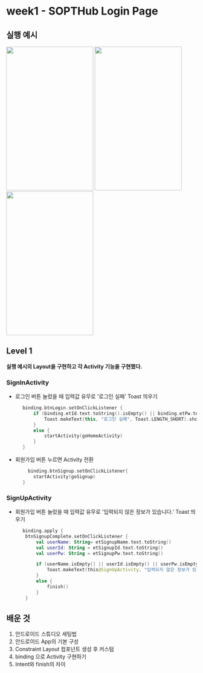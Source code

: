 # week1 - SOPTHub Login Page

## **실행 예시**

<img src= "https://user-images.githubusercontent.com/69508245/136687390-fd826f0d-4b19-4582-bf0a-343ad0c67858.png" width = "230" height="380"/>  <img src= "https://user-images.githubusercontent.com/69508245/136687398-96449f34-2bde-4cc7-86fa-b60dc4679bf9.png" width = "230" height="380"/>  <img src= "https://user-images.githubusercontent.com/69508245/136687419-50c243cd-0943-4ec5-953d-d63365a366ba.png" width = "230" height="380"/> 

## **Level 1**

  **실행 예시의 Layout을 구현하고 각 Activity 기능을 구현했다.** 
  
  ### SignInActivity 
  
  - 로그인 버튼 눌렀을 때 입력값 유무로 '로그인 실패' Toast 띄우기
  ```kotlin
        binding.btnLogin.setOnClickListener {
            if (binding.etId.text.toString().isEmpty() || binding.etPw.text.toString().isEmpty()){
                Toast.makeText(this, "로그인 실패", Toast.LENGTH_SHORT).show()
            }
            else {
                startActivity(goHomeActivity)
            }
        }  
  ```
  
  - 회원가입 버튼 누르면 Activity 전환
  ```kotlin
          binding.btnSignup.setOnClickListener{
            startActivity(goSignup)
        }
   ```
   ### SignUpActivity 
   
   - 회원가입 버튼 눌렀을 때 입력값 유무로 '입력되지 않은 정보가 있습니다.' Toast 띄우기
   ```kotlin
         binding.apply {
          btnSignupComplete.setOnClickListener {
              val userName: String= etSignupName.text.toString()
              val userId: String = etSignupId.text.toString()
              val userPw: String = etSignupPw.text.toString()

              if (userName.isEmpty() || userId.isEmpty() || userPw.isEmpty()){
                  Toast.makeText(this@SignUpActivity, "입력되지 않은 정보가 있습니다.", Toast.LENGTH_SHORT ).show()
              }
              else {
                  finish()
              }
          }
   
   ```
   
## 배운 것 
1. 안드로이드 스튜디오 세팅법 
2. 안드로이드 App의 기본 구성 
3. Constraint Layout 컴포넌트 생성 후 커스텀 
4. binding 으로 Activity 구현하기 
5. Intent와 finish의 차이 
